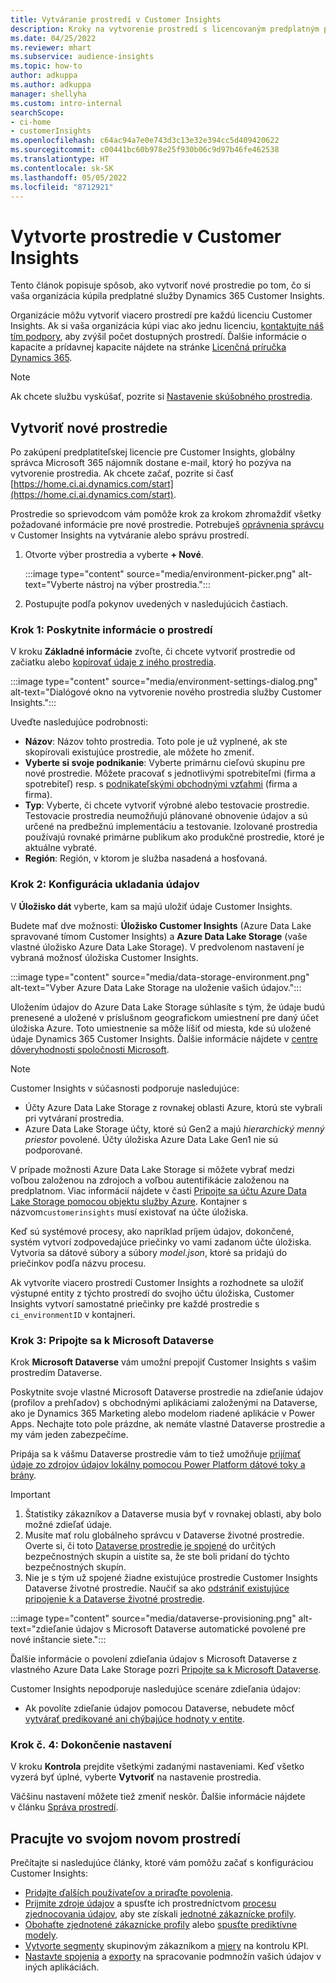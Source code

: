 ```yaml
---
title: Vytváranie prostredí v Customer Insights
description: Kroky na vytvorenie prostredí s licencovaným predplatným pre Dynamics 365 Customer Insights.
ms.date: 04/25/2022
ms.reviewer: mhart
ms.subservice: audience-insights
ms.topic: how-to
author: adkuppa
ms.author: adkuppa
manager: shellyha
ms.custom: intro-internal
searchScope:
- ci-home
- customerInsights
ms.openlocfilehash: c64ac94a7e0e743d3c13e32e394cc5d409420622
ms.sourcegitcommit: c00441bc60b978e25f930b06c9d97b46fe462538
ms.translationtype: HT
ms.contentlocale: sk-SK
ms.lasthandoff: 05/05/2022
ms.locfileid: "8712921"
---
```

# <a name="create-an-environment-in-customer-insights"></a>Vytvorte prostredie v Customer Insights

Tento článok popisuje spôsob, ako vytvoriť nové prostredie po tom, čo si vaša organizácia kúpila predplatné služby Dynamics 365 Customer Insights. 

Organizácie môžu vytvoriť viacero prostredí pre každú licenciu Customer Insights. Ak si vaša organizácia kúpi viac ako jednu licenciu, [kontaktujte náš tím podpory](https://go.microsoft.com/fwlink/?linkid=2079641), aby zvýšil počet dostupných prostredí. Ďalšie informácie o kapacite a prídavnej kapacite nájdete na stránke [Licenčná príručka Dynamics 365](https://go.microsoft.com/fwlink/?LinkId=866544).

> [!NOTE]
> Ak chcete službu vyskúšať, pozrite si [Nastavenie skúšobného prostredia](trial-signup.md).

## <a name="create-a-new-environment"></a>Vytvoriť nové prostredie

Po zakúpení predplatiteľskej licencie pre Customer Insights, globálny správca Microsoft 365 nájomník dostane e-mail, ktorý ho pozýva na vytvorenie prostredia. Ak chcete začať, pozrite si časť [https://home.ci.ai.dynamics.com/start](https://home.ci.ai.dynamics.com/start). 

Prostredie so sprievodcom vám pomôže krok za krokom zhromaždiť všetky požadované informácie pre nové prostredie. Potrebuješ [oprávnenia správcu](permissions.md) v Customer Insights na vytváranie alebo správu prostredí.

1. Otvorte výber prostredia a vyberte **+ Nové**.
  
   :::image type="content" source="media/environment-picker.png" alt-text="Vyberte nástroj na výber prostredia.":::

1. Postupujte podľa pokynov uvedených v nasledujúcich častiach.

### <a name="step-1-provide-environment-information"></a>Krok 1: Poskytnite informácie o prostredí

V kroku **Základné informácie** zvoľte, či chcete vytvoriť prostredie od začiatku alebo [kopírovať údaje z iného prostredia](manage-environments.md#copy-the-environment-configuration).

   :::image type="content" source="media/environment-settings-dialog.png" alt-text="Dialógové okno na vytvorenie nového prostredia služby Customer Insights.":::

Uveďte nasledujúce podrobnosti:
   - **Názov**: Názov tohto prostredia. Toto pole je už vyplnené, ak ste skopírovali existujúce prostredie, ale môžete ho zmeniť.
   - **Vyberte si svoje podnikanie**: Vyberte primárnu cieľovú skupinu pre nové prostredie. Môžete pracovať s jednotlivými spotrebiteľmi (firma a spotrebiteľ) resp. s [podnikateľskými obchodnými vzťahmi](work-with-business-accounts.md) (firma a firma).
   - **Typ**: Vyberte, či chcete vytvoriť výrobné alebo testovacie prostredie. Testovacie prostredia neumožňujú plánované obnovenie údajov a sú určené na predbežnú implementáciu a testovanie. Izolované prostredia používajú rovnaké primárne publikum ako produkčné prostredie, ktoré je aktuálne vybraté.
   - **Región**: Región, v ktorom je služba nasadená a hosťovaná.

### <a name="step-2-configure-data-storage"></a>Krok 2: Konfigurácia ukladania údajov

V **Úložisko dát** vyberte, kam sa majú uložiť údaje Customer Insights.

Budete mať dve možnosti: **Úložisko Customer Insights** (Azure Data Lake spravované tímom Customer Insights) a **Azure Data Lake Storage** (vaše vlastné úložisko Azure Data Lake Storage). V predvolenom nastavení je vybraná možnosť úložiska Customer Insights.

:::image type="content" source="media/data-storage-environment.png" alt-text="Vyber Azure Data Lake Storage na uloženie vašich údajov.":::

Uložením údajov do Azure Data Lake Storage súhlasíte s tým, že údaje budú prenesené a uložené v príslušnom geografickom umiestnení pre daný účet úložiska Azure. Toto umiestnenie sa môže líšiť od miesta, kde sú uložené údaje Dynamics 365 Customer Insights. Ďalšie informácie nájdete v [centre dôveryhodnosti spoločnosti Microsoft](https://www.microsoft.com/trust-center).

> [!NOTE]
> Customer Insights v súčasnosti podporuje nasledujúce:  
> - Účty Azure Data Lake Storage z rovnakej oblasti Azure, ktorú ste vybrali pri vytváraní prostredia.
> - Azure Data Lake Storage účty, ktoré sú Gen2 a majú *hierarchický menný priestor* povolené. Účty úložiska Azure Data Lake Gen1 nie sú podporované.

V prípade možnosti Azure Data Lake Storage si môžete vybrať medzi voľbou založenou na zdrojoch a voľbou autentifikácie založenou na predplatnom. Viac informácií nájdete v časti [Pripojte sa účtu Azure Data Lake Storage pomocou objektu služby Azure](connect-service-principal.md). Kontajner s názvom`customerinsights` musí existovať na účte úložiska.

Keď sú systémové procesy, ako napríklad príjem údajov, dokončené, systém vytvorí zodpovedajúce priečinky vo vami zadanom účte úložiska. Vytvoria sa dátové súbory a súbory *model.json*, ktoré sa pridajú do priečinkov podľa názvu procesu.

Ak vytvoríte viacero prostredí Customer Insights a rozhodnete sa uložiť výstupné entity z týchto prostredí do svojho účtu úložiska, Customer Insights vytvorí samostatné priečinky pre každé prostredie s `ci_environmentID` v kontajneri.

### <a name="step-3-connect-to-microsoft-dataverse"></a>Krok 3: Pripojte sa k Microsoft Dataverse
   
Krok **Microsoft Dataverse** vám umožní prepojiť Customer Insights s vašim prostredím Dataverse.

Poskytnite svoje vlastné Microsoft Dataverse prostredie na zdieľanie údajov (profilov a prehľadov) s obchodnými aplikáciami založenými na Dataverse, ako je Dynamics 365 Marketing alebo modelom riadené aplikácie v Power Apps. Nechajte toto pole prázdne, ak nemáte vlastné Dataverse prostredie a my vám jeden zabezpečíme.

Pripája sa k vášmu Dataverse prostredie vám to tiež umožňuje [prijímať údaje zo zdrojov údajov lokálny pomocou Power Platform dátové toky a brány](data-sources.md#add-data-from-on-premises-data-sources).

> [!IMPORTANT]
> 1. Štatistiky zákazníkov a Dataverse musia byť v rovnakej oblasti, aby bolo možné zdieľať údaje.
> 1. Musíte mať rolu globálneho správcu v Dataverse životné prostredie. Overte si, či toto [Dataverse prostredie je spojené](/power-platform/admin/control-user-access#associate-a-security-group-with-a-dataverse-environment) do určitých bezpečnostných skupín a uistite sa, že ste boli pridaní do týchto bezpečnostných skupín.
> 1. Nie je s tým už spojené žiadne existujúce prostredie Customer Insights Dataverse životné prostredie. Naučiť sa ako [odstrániť existujúce pripojenie k a Dataverse životné prostredie](manage-environments.md#remove-an-existing-connection-to-a-dataverse-environment).

:::image type="content" source="media/dataverse-provisioning.png" alt-text="zdieľanie údajov s Microsoft Dataverse automatické povolené pre nové inštancie siete.":::

Ďalšie informácie o povolení zdieľania údajov s Microsoft Dataverse z vlastného Azure Data Lake Storage pozri [Pripojte sa k Microsoft Dataverse](manage-environments.md#connect-to-microsoft-dataverse).

Customer Insights nepodporuje nasledujúce scenáre zdieľania údajov:
- Ak povolíte zdieľanie údajov pomocou Dataverse, nebudete môcť [vytvárať predikované ani chýbajúce hodnoty v entite](predictions.md).

### <a name="step-4-finalize-the-settings"></a>Krok č. 4: Dokončenie nastavení

V kroku **Kontrola** prejdite všetkými zadanými nastaveniami. Keď všetko vyzerá byť úplné, vyberte **Vytvoriť** na nastavenie prostredia. 

Väčšinu nastavení môžete tiež zmeniť neskôr. Ďalšie informácie nájdete v článku [Správa prostredí](manage-environments.md).

## <a name="work-with-your-new-environment"></a>Pracujte vo svojom novom prostredí

Prečítajte si nasledujúce články, ktoré vám pomôžu začať s konfiguráciou Customer Insights: 

- [Pridajte ďalších používateľov a priraďte povolenia](permissions.md).
- [Prijmite zdroje údajov](data-sources.md) a spusťte ich prostredníctvom [procesu zjednocovania údajov](data-unification.md), aby ste získali [jednotné zákaznícke profily](customer-profiles.md).
- [Obohaťte zjednotené zákaznícke profily](enrichment-hub.md) alebo [spusťte prediktívne modely](predictions-overview.md).
- [Vytvorte segmenty](segments.md) skupinovým zákazníkom a [miery](measures.md) na kontrolu KPI.
- [Nastavte spojenia](connections.md) a [exporty](export-destinations.md) na spracovanie podmnožín vašich údajov v iných aplikáciách.
